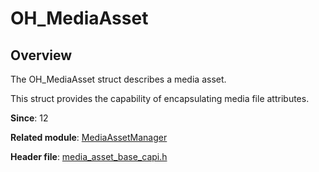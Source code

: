 # OH_MediaAsset

## Overview

The OH_MediaAsset struct describes a media asset.

This struct provides the capability of encapsulating media file attributes.

**Since**: 12

**Related module**: [MediaAssetManager](capi-mediaassetmanager.md)

**Header file**: [media_asset_base_capi.h](capi-media-asset-base-capi-h.md)
